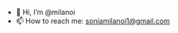 - 👋 Hi, I’m @milanoi
- 📫 How to reach me: soniamilanoi1@gmail.com

<!---
milanoi/milanoi is a ✨ special ✨ repository because its `README.md` (this file) appears on your GitHub profile.
You can click the Preview link to take a look at your changes.
--->
